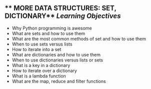 ** MORE DATA STRUCTURES: SET, DICTIONARY**
***Learning Objectives***
--------------------------

 *   Why Python programming is awesome
 *   What are sets and how to use them
 *   What are the most common methods of set and how to use them
 *   When to use sets versus lists
 *   How to iterate into a set
 *   What are dictionaries and how to use them
 *   When to use dictionaries versus lists or sets
 *   What is a key in a dictionary
 *   How to iterate over a dictionary
 *  What is a lambda function
 *   What are the map, reduce and filter functions

